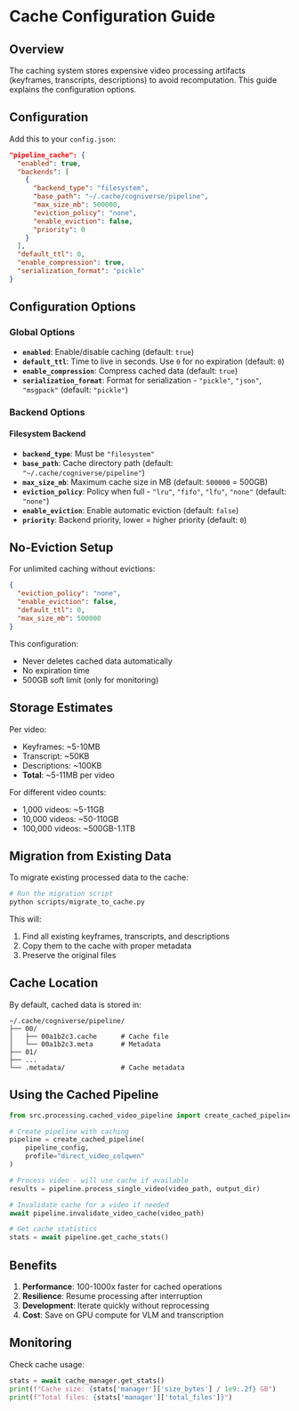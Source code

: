 # Cache Configuration Guide

## Overview

The caching system stores expensive video processing artifacts (keyframes, transcripts, descriptions) to avoid recomputation. This guide explains the configuration options.

## Configuration

Add this to your `config.json`:

```json
"pipeline_cache": {
  "enabled": true,
  "backends": [
    {
      "backend_type": "filesystem",
      "base_path": "~/.cache/cogniverse/pipeline",
      "max_size_mb": 500000,
      "eviction_policy": "none",
      "enable_eviction": false,
      "priority": 0
    }
  ],
  "default_ttl": 0,
  "enable_compression": true,
  "serialization_format": "pickle"
}
```

## Configuration Options

### Global Options

- **`enabled`**: Enable/disable caching (default: `true`)
- **`default_ttl`**: Time to live in seconds. Use `0` for no expiration (default: `0`)
- **`enable_compression`**: Compress cached data (default: `true`)
- **`serialization_format`**: Format for serialization - `"pickle"`, `"json"`, `"msgpack"` (default: `"pickle"`)

### Backend Options

#### Filesystem Backend

- **`backend_type`**: Must be `"filesystem"`
- **`base_path`**: Cache directory path (default: `"~/.cache/cogniverse/pipeline"`)
- **`max_size_mb`**: Maximum cache size in MB (default: `500000` = 500GB)
- **`eviction_policy`**: Policy when full - `"lru"`, `"fifo"`, `"lfu"`, `"none"` (default: `"none"`)
- **`enable_eviction`**: Enable automatic eviction (default: `false`)
- **`priority`**: Backend priority, lower = higher priority (default: `0`)

## No-Eviction Setup

For unlimited caching without evictions:

```json
{
  "eviction_policy": "none",
  "enable_eviction": false,
  "default_ttl": 0,
  "max_size_mb": 500000
}
```

This configuration:
- Never deletes cached data automatically
- No expiration time
- 500GB soft limit (only for monitoring)

## Storage Estimates

Per video:
- Keyframes: ~5-10MB
- Transcript: ~50KB  
- Descriptions: ~100KB
- **Total**: ~5-11MB per video

For different video counts:
- 1,000 videos: ~5-11GB
- 10,000 videos: ~50-110GB
- 100,000 videos: ~500GB-1.1TB

## Migration from Existing Data

To migrate existing processed data to the cache:

```bash
# Run the migration script
python scripts/migrate_to_cache.py
```

This will:
1. Find all existing keyframes, transcripts, and descriptions
2. Copy them to the cache with proper metadata
3. Preserve the original files

## Cache Location

By default, cached data is stored in:
```
~/.cache/cogniverse/pipeline/
├── 00/
│   ├── 00a1b2c3.cache      # Cache file
│   └── 00a1b2c3.meta       # Metadata
├── 01/
├── ...
└── .metadata/              # Cache metadata
```

## Using the Cached Pipeline

```python
from src.processing.cached_video_pipeline import create_cached_pipeline

# Create pipeline with caching
pipeline = create_cached_pipeline(
    pipeline_config,
    profile="direct_video_colqwen"
)

# Process video - will use cache if available
results = pipeline.process_single_video(video_path, output_dir)

# Invalidate cache for a video if needed
await pipeline.invalidate_video_cache(video_path)

# Get cache statistics
stats = await pipeline.get_cache_stats()
```

## Benefits

1. **Performance**: 100-1000x faster for cached operations
2. **Resilience**: Resume processing after interruption
3. **Development**: Iterate quickly without reprocessing
4. **Cost**: Save on GPU compute for VLM and transcription

## Monitoring

Check cache usage:
```python
stats = await cache_manager.get_stats()
print(f"Cache size: {stats['manager']['size_bytes'] / 1e9:.2f} GB")
print(f"Total files: {stats['manager']['total_files']}")
```